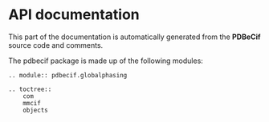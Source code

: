 # API documentation

This part of the documentation is automatically generated from the **PDBeCif** source code and comments.

The pdbecif package is made up of the following modules:


```eval_rst
.. module:: pdbecif.globalphasing
```

```eval_rst
.. toctree::
    com
    mmcif
    objects
```
